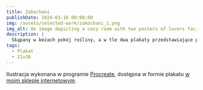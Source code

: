 ```yaml
---
title: Zakochani
publishDate: 2024-03-16 00:00:00
img: /assets/selected-work/zakochani_1.png
img_alt: An image depicting a cosy room with two posters of lovers facing each other are hung on the wall
description: |
  Skąpany w beżach pokój rośliny, a w tle dwa plakaty przedstawiające parę zakochanych.
tags:
  - Plakat
  - 21x30
---
```


Ilustracja wykonana w programie [Procreate](https://procreate.com/),
dostępna w formie plakatu [w moim sklepie internetowym](https://www.sklep.przepisnikszczescia.pl/zakochani.html).

